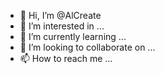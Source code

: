 - 👋 Hi, I’m @AlCreate
- 👀 I’m interested in ...
- 🌱 I’m currently learning ...
- 💞️ I’m looking to collaborate on ...
- 📫 How to reach me ...

<!---
AlCreate/AlCreate is a ✨ special ✨ repository because its `README.md` (this file) appears on your GitHub profile.
You can click the Preview link to take a look at your changes.
--->
